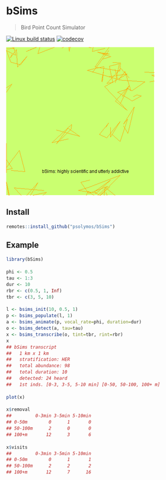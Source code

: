 # bSims
> Bird Point Count Simulator

[![Linux build status](https://travis-ci.org/psolymos/bSims.svg?branch=master)](https://travis-ci.org/psolymos/bSims)
[![codecov](https://codecov.io/gh/psolymos/bSims/branch/master/graph/badge.svg)](https://codecov.io/gh/psolymos/bSims)

![](bsims.gif)

## Install

```R
remotes::install_github("psolymos/bSims")
```

## Example

```R
library(bSims)

phi <- 0.5
tau <- 1:3
dur <- 10
rbr <- c(0.5, 1, Inf)
tbr <- c(3, 5, 10)

l <- bsims_init(10, 0.5, 1)
p <- bsims_populate(l, 1)
a <- bsims_animate(p, vocal_rate=phi, duration=dur)
o <- bsims_detect(a, tau=tau)
x <- bsims_transcribe(o, tint=tbr, rint=rbr)
x
## bSims transcript
##   1 km x 1 km
##   stratification: HER
##   total abundance: 98
##   total duration: 10
##   detected: 24 heard
##   1st inds. [0-3, 3-5, 5-10 min] [0-50, 50-100, 100+ m]

plot(x)

x$removal
##         0-3min 3-5min 5-10min
## 0-50m        0      1       0
## 50-100m      2      0       0
## 100+m       12      3       6

x$visits
##         0-3min 3-5min 5-10min
## 0-50m        0      1       1
## 50-100m      2      2       2
## 100+m       12      7      16
```
